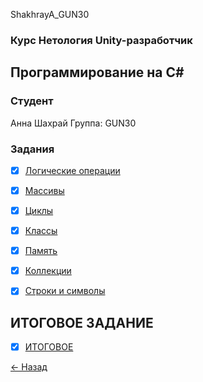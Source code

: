 ShakhrayA_GUN30
### Курс Нетология Unity-разработчик
## Программирование на C#

### Студент
Анна Шахрай
Группа: GUN30

### Задания
- [x] [Логические операции](https://github.com/Anthrall/Shakhray_GUN30_GUNPC/blob/main/1_Logic/Logic.cs)
- [x] [Массивы](https://github.com/Anthrall/Shakhray_GUN30_GUNPC/blob/main/2_Massives/Program.cs) 
- [x] [Циклы](https://github.com/Anthrall/Shakhray_GUN30_GUNPC/blob/main/3_Cycles/Program.cs) 
- [x] [Классы](https://github.com/Anthrall/Shakhray_GUN30_GUNPC/blob/main/4_Classes/Unit.cs) 
- [x] [Память](https://github.com/Anthrall/Shakhray_GUN30_GUNPC/blob/main/4_Classes/Unit.cs) 
- [x] [Коллекции](https://github.com/Anthrall/Shakhray_GUN30_GUNPC/blob/main/6_Collections/Program.cs)
- [x] [Строки и символы](https://github.com/Anthrall/Shakhray_GUN30_GUNPC/blob/main/7_String/Program.cs)


## ИТОГОВОЕ ЗАДАНИЕ
- [x] [ИТОГОВОЕ](https://github.com/Anthrall/Shakhray_GUN30_GUNPC/tree/main/FinalTask)

[<- Назад](https://github.com/Anthrall/ShakhrayA_GUN30/tree/main)


